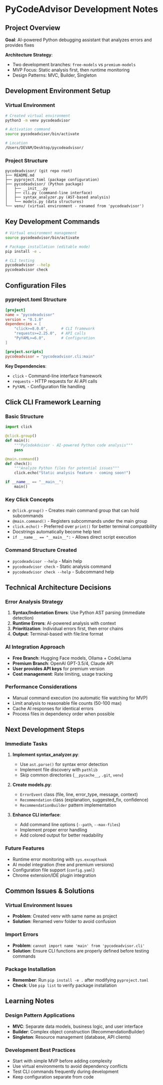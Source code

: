 # PyCodeAdvisor Development Notes

## Project Overview

**Goal**: AI-powered Python debugging assistant that analyzes errors and provides fixes

**Architecture Strategy**: 
- Two development branches: `free-models` vs `premium-models`
- MVP Focus: Static analysis first, then runtime monitoring
- Design Patterns: MVC, Builder, Singleton

## Development Environment Setup

### Virtual Environment
```bash
# Created virtual environment
python3 -m venv pycodeadvisor

# Activation command
source pycodeadvisor/bin/activate

# Location
/Users/DEVAM/Desktop/pycodeadvisor/
```

### Project Structure
```
pycodeadvisor/ (git repo root)
├── README.md
├── pyproject.toml (package configuration)
├── pycodeadvisor/ (Python package)
│   ├── __init__.py
│   ├── cli.py (command-line interface)
│   ├── syntax_analyzer.py (AST-based analysis)
│   └── models.py (data structures)
└── venv/ (virtual environment - renamed from 'pycodeadvisor')
```

## Key Development Commands

```bash
# Virtual environment management
source pycodeadvisor/bin/activate

# Package installation (editable mode)
pip install -e .

# CLI testing
pycodeadvisor --help
pycodeadvisor check
```

## Configuration Files

### pyproject.toml Structure
```toml
[project]
name = "pycodeadvisor"
version = "0.1.0"
dependencies = [
    "click>=8.0.0",      # CLI framework
    "requests>=2.25.0",  # API calls
    "PyYAML>=6.0",       # Configuration
]

[project.scripts]
pycodeadvisor = "pycodeadvisor.cli:main"
```

**Key Dependencies**:
- `click` - Command-line interface framework
- `requests` - HTTP requests for AI API calls
- `PyYAML` - Configuration file handling

## Click CLI Framework Learning

### Basic Structure
```python
import click

@click.group()
def main():
    """PyCodeAdvisor - AI-powered Python code analysis"""
    pass

@main.command()
def check():
    """Analyze Python files for potential issues"""
    click.echo("Static analysis feature - coming soon!")

if __name__ == "__main__":
    main()
```

### Key Click Concepts
- `@click.group()` - Creates main command group that can hold subcommands
- `@main.command()` - Registers subcommands under the main group
- `click.echo()` - Preferred over `print()` for better terminal compatibility
- Docstrings automatically become help text
- `if __name__ == "__main__":` - Allows direct script execution

### Command Structure Created
- `pycodeadvisor --help` - Main help
- `pycodeadvisor check` - Static analysis command
- `pycodeadvisor check --help` - Subcommand help

## Technical Architecture Decisions

### Error Analysis Strategy
1. **Syntax/Indentation Errors**: Use Python AST parsing (immediate detection)
2. **Runtime Errors**: AI-powered analysis with context
3. **Prioritization**: Individual errors first, then error chains
4. **Output**: Terminal-based with file:line format

### AI Integration Approach
- **Free Branch**: Hugging Face models, Ollama + CodeLlama
- **Premium Branch**: OpenAI GPT-3.5/4, Claude API
- **User provides API keys** for premium version
- **Cost management**: Rate limiting, usage tracking

### Performance Considerations
- Manual command execution (no automatic file watching for MVP)
- Limit analysis to reasonable file counts (50-100 max)
- Cache AI responses for identical errors
- Process files in dependency order when possible

## Next Development Steps

### Immediate Tasks
1. **Implement syntax_analyzer.py**:
   - Use `ast.parse()` for syntax error detection
   - Implement file discovery with `pathlib`
   - Skip common directories (`__pycache__`, `.git`, `venv`)

2. **Create models.py**:
   - `ErrorEvent` class (file, line, error_type, message, context)
   - `Recommendation` class (explanation, suggested_fix, confidence)
   - `RecommendationBuilder` pattern implementation

3. **Enhance CLI interface**:
   - Add command line options (`--path`, `--max-files`)
   - Implement proper error handling
   - Add colored output for better readability

### Future Features
- Runtime error monitoring with `sys.excepthook`
- AI model integration (free and premium versions)
- Configuration file support (`config.yaml`)
- Chrome extension/IDE plugin integration

## Common Issues & Solutions

### Virtual Environment Issues
- **Problem**: Created venv with same name as project
- **Solution**: Renamed venv folder to avoid confusion

### Import Errors
- **Problem**: `cannot import name 'main' from 'pycodeadvisor.cli'`
- **Solution**: Ensure CLI functions are properly defined before testing commands

### Package Installation
- **Remember**: Run `pip install -e .` after modifying `pyproject.toml`
- **Check**: Use `pip list` to verify package installation

## Learning Notes

### Design Pattern Applications
- **MVC**: Separate data models, business logic, and user interface
- **Builder**: Complex object construction (RecommendationBuilder)
- **Singleton**: Resource management (database, API clients)

### Development Best Practices
- Start with simple MVP before adding complexity
- Use virtual environments to avoid dependency conflicts
- Test CLI commands frequently during development
- Keep configuration separate from code